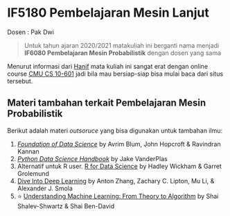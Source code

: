 # IF5180 Pembelajaran Mesin Lanjut
Dosen : Pak Dwi

> Untuk tahun ajaran 2020/2021 matakuliah ini berganti nama menjadi **IF6080 Pembelajaran Mesin Probabilistik** dengan dosen yang sama

Menurut informasi dari [Hanif](https://github.com/hanifanm) mata kuliah ini sangat erat dengan online course [CMU CS 10-601](http://www.cs.cmu.edu/~ninamf/courses/601sp15/lectures.shtml) jadi bila mau bersiap-siap bisa mulai baca dari situs tersebut.


## Materi tambahan terkait Pembelajaran Mesin Probabilistik 

Berikut adalah materi *outsoruce* yang bisa digunakan untuk tambahan ilmu:

1. [*Foundation of Data Science*](https://www.cs.cornell.edu/jeh/book.pdf) by Avrim Blum, John Hopcroft & Ravindran Kannan
2. [*Python Data Science Handbook*](https://jakevdp.github.io/PythonDataScienceHandbook/) by Jake VanderPlas
3. Alternatif untuk R user. [R for Data Science](https://r4ds.had.co.nz/) by Hadley Wickham & Garret Grolemund
4. [Dive Into Deep Learning](https://www.d2l.ai/) by Anton Zhang, Zachary C. Lipton, Mu Li, & Alexander J. Smola
5. :star: [Understanding Machine Learning: From Theory to Algorithm](https://www.cs.huji.ac.il/~shais/UnderstandingMachineLearning/) by Shai Shalev-Shwartz & Shai Ben-David

